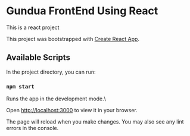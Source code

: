 # Gundua FrontEnd Using React
This  is a react project 

This project was bootstrapped with [Create React App](https://github.com/facebook/create-react-app).

## Available Scripts

In the project directory, you can run:

### `npm start`


Runs the app in the development mode.\

Open [http://localhost:3000](http://localhost:3000) to view it in your browser.

The page will reload when you make changes.
You may also see any lint errors in the console.
